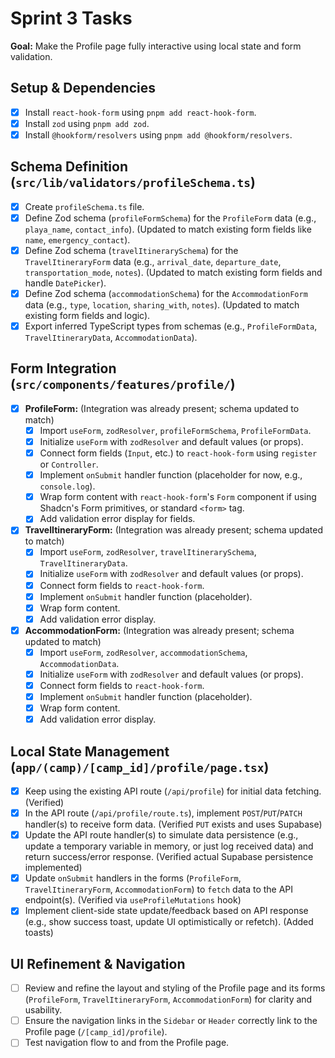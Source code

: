 # Sprint 3 Tasks

**Goal:** Make the Profile page fully interactive using local state and form validation.

## Setup & Dependencies
- [x] Install `react-hook-form` using `pnpm add react-hook-form`.
- [x] Install `zod` using `pnpm add zod`.
- [x] Install `@hookform/resolvers` using `pnpm add @hookform/resolvers`.

## Schema Definition (`src/lib/validators/profileSchema.ts`)
- [x] Create `profileSchema.ts` file.
- [x] Define Zod schema (`profileFormSchema`) for the `ProfileForm` data (e.g., `playa_name`, `contact_info`). (Updated to match existing form fields like `name`, `emergency_contact`).
- [x] Define Zod schema (`travelItinerarySchema`) for the `TravelItineraryForm` data (e.g., `arrival_date`, `departure_date`, `transportation_mode`, `notes`). (Updated to match existing form fields and handle `DatePicker`).
- [x] Define Zod schema (`accommodationSchema`) for the `AccommodationForm` data (e.g., `type`, `location`, `sharing_with`, `notes`). (Updated to match existing form fields and logic).
- [x] Export inferred TypeScript types from schemas (e.g., `ProfileFormData`, `TravelItineraryData`, `AccommodationData`).

## Form Integration (`src/components/features/profile/`)
- [x] **ProfileForm:** (Integration was already present; schema updated to match)
    - [x] Import `useForm`, `zodResolver`, `profileFormSchema`, `ProfileFormData`.
    - [x] Initialize `useForm` with `zodResolver` and default values (or props).
    - [x] Connect form fields (`Input`, etc.) to `react-hook-form` using `register` or `Controller`.
    - [x] Implement `onSubmit` handler function (placeholder for now, e.g., `console.log`).
    - [x] Wrap form content with `react-hook-form`'s `Form` component if using Shadcn's Form primitives, or standard `<form>` tag.
    - [x] Add validation error display for fields.
- [x] **TravelItineraryForm:** (Integration was already present; schema updated to match)
    - [x] Import `useForm`, `zodResolver`, `travelItinerarySchema`, `TravelItineraryData`.
    - [x] Initialize `useForm` with `zodResolver` and default values (or props).
    - [x] Connect form fields to `react-hook-form`.
    - [x] Implement `onSubmit` handler function (placeholder).
    - [x] Wrap form content.
    - [x] Add validation error display.
- [x] **AccommodationForm:** (Integration was already present; schema updated to match)
    - [x] Import `useForm`, `zodResolver`, `accommodationSchema`, `AccommodationData`.
    - [x] Initialize `useForm` with `zodResolver` and default values (or props).
    - [x] Connect form fields to `react-hook-form`.
    - [x] Implement `onSubmit` handler function (placeholder).
    - [x] Wrap form content.
    - [x] Add validation error display.

## Local State Management (`app/(camp)/[camp_id]/profile/page.tsx`)
- [x] Keep using the existing API route (`/api/profile`) for initial data fetching. (Verified)
- [x] In the API route (`/api/profile/route.ts`), implement `POST`/`PUT`/`PATCH` handler(s) to receive form data. (Verified `PUT` exists and uses Supabase)
- [x] Update the API route handler(s) to simulate data persistence (e.g., update a temporary variable in memory, or just log received data) and return success/error response. (Verified actual Supabase persistence implemented)
- [x] Update `onSubmit` handlers in the forms (`ProfileForm`, `TravelItineraryForm`, `AccommodationForm`) to `fetch` data to the API endpoint(s). (Verified via `useProfileMutations` hook)
- [x] Implement client-side state update/feedback based on API response (e.g., show success toast, update UI optimistically or refetch). (Added toasts)

## UI Refinement & Navigation
- [ ] Review and refine the layout and styling of the Profile page and its forms (`ProfileForm`, `TravelItineraryForm`, `AccommodationForm`) for clarity and usability.
- [ ] Ensure the navigation links in the `Sidebar` or `Header` correctly link to the Profile page (`/[camp_id]/profile`).
- [ ] Test navigation flow to and from the Profile page.
